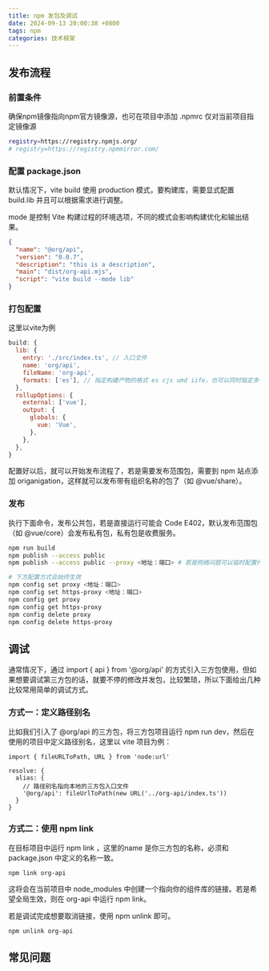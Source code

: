 ```yaml
---
title: npm 发包及调试
date: 2024-09-13 20:00:38 +0800
tags: npm
categories: 技术框架
---
```


## 发布流程
### 前置条件
确保npm镜像指向npm官方镜像源，也可在项目中添加 .npmrc 仅对当前项目指定镜像源
```bash
registry=https://registry.npmjs.org/
# registry=https://registry.npmmirror.com/
```

### 配置 package.json
默认情况下，vite build 使用 production 模式，要构建库，需要显式配置 build.lib 并且可以根据需求进行调整。

mode 是控制 Vite 构建过程的环境选项，不同的模式会影响构建优化和输出结果。
```json
{
  "name": "@org/api",
  "version": "0.0.7",
  "description": "this is a description",
  "main": "dist/org-api.mjs",
  "script": "vite build --mode lib"
}
```

### 打包配置
这里以vite为例
```javascript
build: {
  lib: {
    entry: './src/index.ts', // 入口文件
    name: 'org/api',
    fileName: 'org-api',
    formats: ['es'], // 指定构建产物的格式 es cjs umd iife，也可以同时指定多个
  },
  rollupOptions: {
    external: ['vue'],
    output: {
      globals: {
        vue: 'Vue',
      },
    },
  },
}
```
配置好以后，就可以开始发布流程了，若是需要发布范围包，需要到 npm 站点添加 origanigation，这样就可以发布带有组织名称的包了（如 @vue/share）。

### 发布
执行下面命令，发布公共包，若是直接运行可能会 Code E402，默认发布范围包（如 @vue/core）会发布私有包，私有包是收费服务。
```bash
npm run build
npm publish --access public
npm publish --access public --proxy <地址：端口> # 若是网络问题可以临时配置代理

# 下方配置方式会始终生效
npm config set proxy <地址：端口>
npm config set https-proxy <地址：端口>
npm config get proxy
npm config get https-proxy
npm config delete proxy
npm config delete https-proxy
```

## 调试
通常情况下，通过 import { api } from '@org/api' 的方式引入三方包使用，但如果想要调试第三方包的话，就要不停的修改并发包，比较繁琐，所以下面给出几种比较常用简单的调试方式。

### 方式一：定义路径别名
比如我们引入了 @org/api 的三方包，将三方包项目运行 npm run dev，然后在使用的项目中定义路径别名，这里以 vite 项目为例：
```vue
import { fileURLToPath, URL } from 'node:url'

resolve: {
  alias: {
    // 路径别名指向本地的三方包入口文件
    '@org/api': fileUrlToPath(new URL('../org-api/index.ts'))
  }
}
```

### 方式二：使用 npm link
在目标项目中运行 npm link <name>，这里的name 是你三方包的名称，必须和 package.json 中定义的名称一致。

```node
npm link org-api
```

这将会在当前项目中 node_modules 中创建一个指向你的组件库的链接。若是希望全局生效，则在 org-api 中运行 npm link。

若是调试完成想要取消链接，使用 npm unlink 即可。

```node
npm unlink org-api
```

## 常见问题
